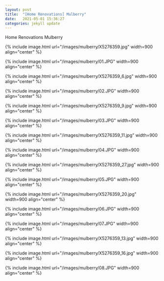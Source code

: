 ```yaml
---
layout: post
title:  "[Home Renovations] Mulberry"
date:   2021-05-01 15:36:27
categories: jekyll update
---
```


Home Renovations Mulberry

{% include image.html url="/images/mulberry/X5276359.jpg" width=900 align="center" %}

{% include image.html url="/images/mulberry/01.JPG" width=900 align="center" %}

{% include image.html url="/images/mulberry/X5276359_6.jpg" width=900 align="center" %}

{% include image.html url="/images/mulberry/02.JPG" width=900 align="center" %}

{% include image.html url="/images/mulberry/X5276359_9.jpg" width=900 align="center" %}

{% include image.html url="/images/mulberry/03.JPG" width=900 align="center" %}

{% include image.html url="/images/mulberry/X5276359_11.jpg" width=900 align="center" %}

{% include image.html url="/images/mulberry/04.JPG" width=900 align="center" %}

{% include image.html url="/images/mulberry/X5276359_27.jpg" width=900 align="center" %}

{% include image.html url="/images/mulberry/05.JPG" width=900 align="center" %}

{% include image.html url="/images/mulberry/X5276359_20.jpg" width=900 align="center" %}

{% include image.html url="/images/mulberry/06.JPG" width=900 align="center" %}

{% include image.html url="/images/mulberry/07.JPG" width=900 align="center" %}

{% include image.html url="/images/mulberry/X5276359_13.jpg" width=900 align="center" %}

{% include image.html url="/images/mulberry/X5276359_16.jpg" width=900 align="center" %}

{% include image.html url="/images/mulberry/08.JPG" width=900 align="center" %}



